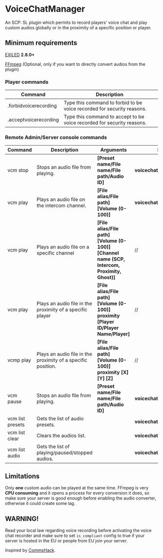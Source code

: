 # VoiceChatManager
An SCP: SL plugin which permits to record players' voice chat and play custom audios globally or in the proximity of a specific position or player.

## Minimum requirements
[EXILED](https://github.com/Exiled-Team/EXILED/tags) **2.8.0+**

[FFmpeg](https://www.ffmpeg.org/download.html) (Optional, only if you want to directly convert audios from the plugin)

### Player commands
| Command | Description |
| --- | --- |
| .forbidvoicerecording | Type this command to forbid to be voice recorded for security reasons. |
| .acceptvoicerecording | Type this command to accept to be voice recorded for security reasons. |

### Remote Admin/Server console commands
| Command | Description | Arguments | Permission | Example |
| --- | --- | --- | --- | --- |
| vcm stop | Stops an audio file from playing. | **[Preset name/File name/File path/Audio ID]** | **voicechatmanager.stop** | **vcm stop 0** |
| vcm play | Plays an audio file on the intercom channel. | **[File alias/File path] [Volume (0-100)]** | **voicechatmanager.start** | **vcm play C:\AmongUsMainTheme.mp3 100**|
| vcm play | Plays an audio file on a specific channel | **[File alias/File path] [Volume (0-100)] [Channel name (SCP, Intercom, Proximity, Ghost)]** | // | **vcm play C:\AmongUsMainTheme.mp3 100 SCP** |
| vcm play | Plays an audio file in the proximity of a specific player | **[File alias/File path] [Volume (0-100)] proximity [Player ID/Player Name/Player]** | // | **vcm play C:\Users\Example\AmongUsMainThemeBassBoosted.mp3 100 proximity iopietro** |
| vcmp play | Plays an audio file in the proximity of a specific position. | **[File alias/File path] [Volume (0-100)] proximity [X] [Y] [Z]** | // | **vcm play C:\Users\Example\AmongUsMainThemeBassBoosted.mp3 100 proximity 100 -50 33** |
| vcm pause | Stops an audio file from playing. | **[Preset name/File name/File path/Audio ID]** | **voicechatmanager.pause** | **vcm pause 0**
| vcm list presets | Gets the list of audio presets. | | **voicechatmanager.list.presets** | |
| vcm list clear | Clears the audios list. | | **voicechatmanager.list.clear** | |
| vcm list audio | Gets the list of playing/paused/stopped audios. | | **voicechatmanager.list.audio** | |

## Limitations
Only **one** custom audio can be played at the same time.
FFmpeg is very **CPU consuming** and it opens a process for every conversion it does, so make sure your server is good enough before enabling the audio converter, otherwise it could create some lag.

## WARNING!
Read your local law regarding voice recording before activating the voice chat recorder and make sure to set `is_compliant` config to true if your server is hosted in the EU or people from EU join your server.

Inspired by [CommsHack](https://github.com/VirtualBrightPlayz/CommsHack).